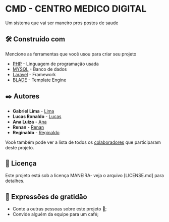 # CMD - CENTRO MEDICO DIGITAL


Um sistema que vai ser maneiro pros postos de saude 




## 🛠️ Construído com

Mencione as ferramentas que você usou para criar seu projeto

* [PHP](https://www.php.net/docs.php) - Linguagem de programação usada
* [MYSQL](https://dev.mysql.com/doc/) - Banco de dados
* [Laravel](https://laravel.com/) - Framework
* [BLADE](https://laravel.com/docs/11.x/blade) - Template Engine





## ✒️ Autores


* **Gabriel Lima** - [Lima](https://github.com/gp0987gp)
* **Lucas Ronaldo** - [Lucas](https://github.com/LucasRonaldo)
* **Ana Luiza** - [Ana](https://github.com/Analuuuiza)
* **Renan** - [Renan](https://github.com/renanbno)
* **Reginaldo** - [Reginaldo](https://github.com/Regisjr246)




Você também pode ver a lista de todos os [colaboradores](https://github.com/gp0987gp) que participaram deste projeto.


## 📄 Licença


Este projeto está sob a licença MANEIRA- veja o arquivo [LICENSE.md] para detalhes.



## 🎁 Expressões de gratidão

* Conte a outras pessoas sobre este projeto 📢;
* Convide alguém da equipe para um café;



